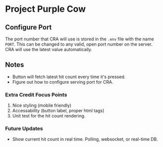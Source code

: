 # Project Purple Cow

## Configure Port
The port number that CRA will use is stored in the `.env` file with the name `PORT`.  This
can be changed to any valid, open port number on the server.  CRA will use the latest value
automatically.
## Notes
- Button will fetch latest hit count every time it's pressed.
- Figure out how to configure serving port for CRA.
### Extra Credit Focus Points
1. Nice styling (mobile friendly)
2. Accessability (button label, proper html tags)
3. Unit test for the hit count rendering.
### Future Updates
- Show current hit count in real time.  Polling, websocket, or real-time DB.